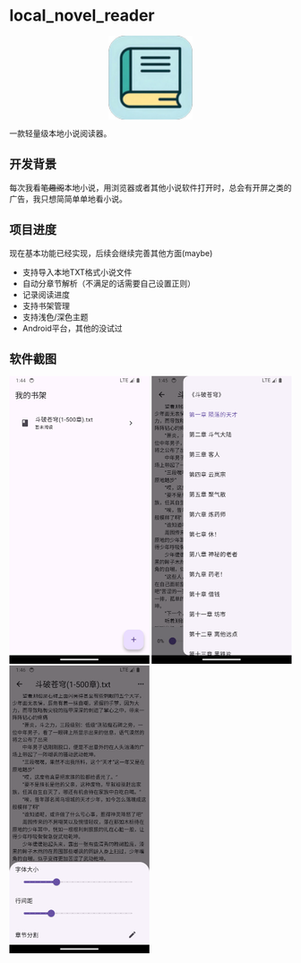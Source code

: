 # local_novel_reader

<p align="center">
<img align="center" width="150px" src="./android/app/src/main/res/mipmap-xhdpi/ic_launcher.png">
</p>


一款轻量级本地小说阅读器。

## 开发背景

每次我看~~笔趣阁~~本地小说，用浏览器或者其他小说软件打开时，总会有开屏之类的广告，我只想简简单单地看小说。

## 项目进度

现在基本功能已经实现，后续会继续完善其他方面(maybe)

- 支持导入本地TXT格式小说文件
- 自动分章节解析（不满足的话需要自己设置正则）
- 记录阅读进度
- 支持书架管理
- 支持浅色/深色主题
- Android平台，其他的没试过

## 软件截图

<img src="./assets/imgs/1.png" width="250" alt="书架"/>
<img src="./assets/imgs/2.png" width="250" alt="阅读"/>
<img src="./assets/imgs/3.png" width="250" alt="设置"/>

